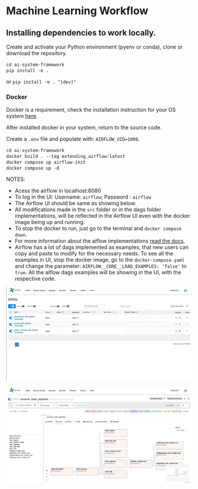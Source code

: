 # Machine Learning Workflow


## Installing dependencies to work locally.

Create and activate your Python environment (pyenv or conda), clone or download the repository.
```
cd ai-system-framework
pip install -e .
```
or `pip install -e . "[dev]"`

### Docker

Docker is a requirement, check the installation instruction for your OS system [here](https://docs.docker.com/desktop/?_gl=1*vcfvc4*_ga*NjExMjk4OTMzLjE3MTY5NTM0MjM.*_ga_XJWPQMJYHQ*MTcxNjk1MzQyMi4xLjEuMTcxNjk1MzQyOS41My4wLjA.).

After installed docker in your system, return to the source code.

Create a `.env` file and populate with: `AIRFLOW_UID=1000`.

```
cd ai-system-framework
docker build . --tag extending_airflow:latest
docker compose up airflow-init
docker compose up -d
```

NOTES:
- Acess the airflow in localhost:8080
- To log in the UI: Username: `airflow`; Password : `airflow`
- The Airflow UI should be same as showing below.
- All modifications made in the `src` folder or in the dags folder implementations, will be reflected in the Airflow UI even with the docker image being up and running.
- To stop the docker to run, just go to the terminal and `docker compose down`.
- For more information about the aiflow implementations [read the docs](https://airflow.apache.org/docs/apache-airflow/stable/index.html).
- Airflow has a lot of dags implemented as examples, that new users can copy and paste to modify for the necessary needs. To see all the examples in UI, stop the docker image, go to the `docker-compose.yaml` and change the parameter: `AIRFLOW__CORE__LOAD_EXAMPLES: 'false'` to `true`. All the aiflow dags examples will be showing in the UI, with the respective code.


![Airflow UI. Available DAGs using income, employment and public_coverage datasets](assets/airflow_ui_dags.png)


![Airflow UI. Income DAGs with all nodes implemented](assets/airflow_ui_income_pipeline.png)

